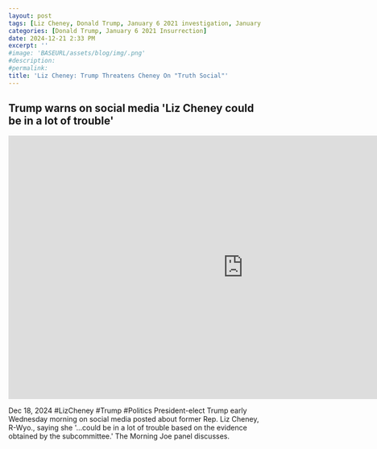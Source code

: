 ```yaml
---
layout: post
tags: [Liz Cheney, Donald Trump, January 6 2021 investigation, January 6 2021 committee, Cassidy Hutchinson testimony, politics, MSNBC]
categories: [Donald Trump, January 6 2021 Insurrection]
date: 2024-12-21 2:33 PM
excerpt: ''
#image: 'BASEURL/assets/blog/img/.png'
#description:
#permalink:
title: 'Liz Cheney: Trump Threatens Cheney On "Truth Social"'
---
```



## Trump warns on social media 'Liz Cheney could be in a lot of trouble'

<iframe width="932" height="524" src="https://www.youtube.com/embed/S3PoPUoBgXA" title="Trump warns on social media &#39;Liz Cheney could be in a lot of trouble&#39;" frameborder="0" allow="accelerometer; autoplay; clipboard-write; encrypted-media; gyroscope; picture-in-picture; web-share" referrerpolicy="strict-origin-when-cross-origin" allowfullscreen></iframe>

Dec 18, 2024  #LizCheney #Trump #Politics
President-elect Trump early Wednesday morning on social media posted about former Rep. Liz Cheney, R-Wyo., saying she '...could be in a lot of trouble based on the evidence obtained by the subcommittee.' The Morning Joe panel discusses.
